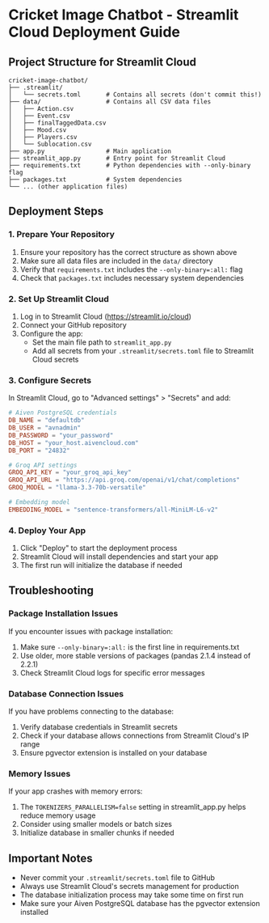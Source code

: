 # Cricket Image Chatbot - Streamlit Cloud Deployment Guide

## Project Structure for Streamlit Cloud

```
cricket-image-chatbot/
├── .streamlit/
│   └── secrets.toml       # Contains all secrets (don't commit this!)
├── data/                  # Contains all CSV data files
│   ├── Action.csv
│   ├── Event.csv
│   ├── finalTaggedData.csv
│   ├── Mood.csv
│   ├── Players.csv
│   └── Sublocation.csv
├── app.py                 # Main application
├── streamlit_app.py       # Entry point for Streamlit Cloud
├── requirements.txt       # Python dependencies with --only-binary flag
├── packages.txt           # System dependencies
└── ... (other application files)
```

## Deployment Steps

### 1. Prepare Your Repository

1. Ensure your repository has the correct structure as shown above
2. Make sure all data files are included in the `data/` directory
3. Verify that `requirements.txt` includes the `--only-binary=:all:` flag
4. Check that `packages.txt` includes necessary system dependencies

### 2. Set Up Streamlit Cloud

1. Log in to Streamlit Cloud (https://streamlit.io/cloud)
2. Connect your GitHub repository
3. Configure the app:
   - Set the main file path to `streamlit_app.py`
   - Add all secrets from your `.streamlit/secrets.toml` file to Streamlit Cloud secrets

### 3. Configure Secrets

In Streamlit Cloud, go to "Advanced settings" > "Secrets" and add:

```toml
# Aiven PostgreSQL credentials
DB_NAME = "defaultdb"
DB_USER = "avnadmin"
DB_PASSWORD = "your_password"
DB_HOST = "your_host.aivencloud.com"
DB_PORT = "24832"

# Groq API settings
GROQ_API_KEY = "your_groq_api_key"
GROQ_API_URL = "https://api.groq.com/openai/v1/chat/completions"
GROQ_MODEL = "llama-3.3-70b-versatile"

# Embedding model
EMBEDDING_MODEL = "sentence-transformers/all-MiniLM-L6-v2"
```

### 4. Deploy Your App

1. Click "Deploy" to start the deployment process
2. Streamlit Cloud will install dependencies and start your app
3. The first run will initialize the database if needed

## Troubleshooting

### Package Installation Issues

If you encounter issues with package installation:

1. Make sure `--only-binary=:all:` is the first line in requirements.txt
2. Use older, more stable versions of packages (pandas 2.1.4 instead of 2.2.1)
3. Check Streamlit Cloud logs for specific error messages

### Database Connection Issues

If you have problems connecting to the database:

1. Verify database credentials in Streamlit secrets
2. Check if your database allows connections from Streamlit Cloud's IP range
3. Ensure pgvector extension is installed on your database

### Memory Issues

If your app crashes with memory errors:

1. The `TOKENIZERS_PARALLELISM=false` setting in streamlit_app.py helps reduce memory usage
2. Consider using smaller models or batch sizes
3. Initialize database in smaller chunks if needed

## Important Notes

- Never commit your `.streamlit/secrets.toml` file to GitHub
- Always use Streamlit Cloud's secrets management for production
- The database initialization process may take some time on first run
- Make sure your Aiven PostgreSQL database has the pgvector extension installed